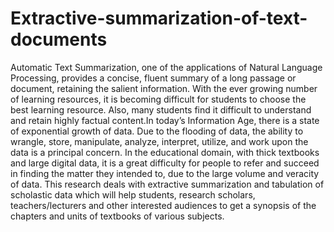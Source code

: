 # Extractive-summarization-of-text-documents
Automatic Text Summarization, one of the applications of Natural Language Processing, provides a 
concise, fluent summary of a long passage or document, retaining the salient information. With the ever
growing number of learning resources, it is becoming difficult for students to choose the best learning 
resource. Also, many students find it difficult to understand and retain highly factual content.In today’s Information Age, there is a state of exponential growth of data. Due to the flooding of data, the 
ability to wrangle, store, manipulate, analyze, interpret, utilize, and work upon the data is a principal 
concern. In the educational domain, with thick textbooks and large digital data, it is a great difficulty for 
people to refer and succeed in finding the matter they intended to, due to the large volume and veracity of 
data. This research deals with extractive summarization and tabulation of scholastic data which will help 
students, research scholars, teachers/lecturers and other interested audiences to get a synopsis of the 
chapters and units of textbooks of various subjects.
